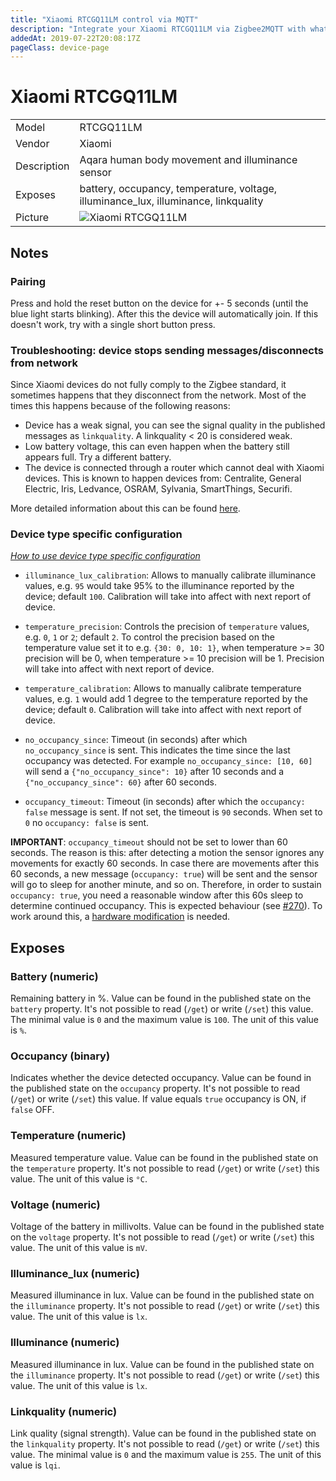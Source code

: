 ```yaml
---
title: "Xiaomi RTCGQ11LM control via MQTT"
description: "Integrate your Xiaomi RTCGQ11LM via Zigbee2MQTT with whatever smart home infrastructure you are using without the vendors bridge or gateway."
addedAt: 2019-07-22T20:08:17Z
pageClass: device-page
---
```


<!-- !!!! -->
<!-- ATTENTION: This file is auto-generated through docgen! -->
<!-- You can only edit the "## Notes"-Section till next h1 (#) or h2 heading (##). -->
<!-- Do NOT use h1 or h2 heading within "## Notes"-Section. -->
<!-- !!!! -->

# Xiaomi RTCGQ11LM

|     |     |
|-----|-----|
| Model | RTCGQ11LM  |
| Vendor  | Xiaomi  |
| Description | Aqara human body movement and illuminance sensor |
| Exposes | battery, occupancy, temperature, voltage, illuminance_lux, illuminance, linkquality |
| Picture | ![Xiaomi RTCGQ11LM](https://psi-4ward.github.io/zigbee2mqtt.io/images/devices/RTCGQ11LM.jpg) |


<!-- Notes BEGIN: You can edit here -->
## Notes


### Pairing
Press and hold the reset button on the device for +- 5 seconds (until the blue light starts blinking).
After this the device will automatically join. If this doesn't work, try with a single short button press.


### Troubleshooting: device stops sending messages/disconnects from network
Since Xiaomi devices do not fully comply to the Zigbee standard, it sometimes happens that they disconnect from the network.
Most of the times this happens because of the following reasons:
- Device has a weak signal, you can see the signal quality in the published messages as `linkquality`. A linkquality < 20 is considered weak.
- Low battery voltage, this can even happen when the battery still appears full. Try a different battery.
- The device is connected through a router which cannot deal with Xiaomi devices. This is known to happen devices from: Centralite, General Electric, Iris, Ledvance, OSRAM, Sylvania, SmartThings, Securifi.

More detailed information about this can be found [here](https://community.hubitat.com/t/xiaomi-aqara-devices-pairing-keeping-them-connected/623).

### Device type specific configuration
*[How to use device type specific configuration](../guide/configuration/devices-groups.md#specific-device-options)*

* `illuminance_lux_calibration`: Allows to manually calibrate illuminance values,
e.g. `95` would take 95% to the illuminance reported by the device; default `100`. Calibration will take into affect with next report of device.


* `temperature_precision`: Controls the precision of `temperature` values,
e.g. `0`, `1` or `2`; default `2`.
To control the precision based on the temperature value set it to e.g. `{30: 0, 10: 1}`,
when temperature >= 30 precision will be 0, when temperature >= 10 precision will be 1. Precision will take into affect with next report of device.
* `temperature_calibration`: Allows to manually calibrate temperature values,
e.g. `1` would add 1 degree to the temperature reported by the device; default `0`. Calibration will take into affect with next report of device.


* `no_occupancy_since`: Timeout (in seconds) after which `no_occupancy_since` is sent.
This indicates the time since the last occupancy was detected.
For example `no_occupancy_since: [10, 60]` will send a `{"no_occupancy_since": 10}` after 10 seconds
and a `{"no_occupancy_since": 60}` after 60 seconds.
* `occupancy_timeout`: Timeout (in seconds) after which the `occupancy: false` message is sent.
If not set, the timeout is `90` seconds.
When set to `0` no `occupancy: false` is sent.

**IMPORTANT**: `occupancy_timeout` should not be set to lower than 60 seconds.
The reason is this: after detecting a motion the sensor ignores any movements for
exactly 60 seconds. In case there are movements after this 60 seconds, a new message
(`occupancy: true`) will be sent and the sensor will go to sleep for another minute, and so on.
Therefore, in order to sustain `occupancy: true`, you need a reasonable window after this 60s sleep
to determine continued occupancy.
This is expected behaviour (see [#270](https://github.com/Koenkk/zigbee2mqtt/issues/270#issuecomment-414999973)).
To work around this, a
[hardware modification](https://community.smartthings.com/t/making-xiaomi-motion-sensor-a-super-motion-sensor/139806)
is needed.

<!-- Notes END: Do not edit below this line -->



## Exposes

### Battery (numeric)
Remaining battery in %.
Value can be found in the published state on the `battery` property.
It's not possible to read (`/get`) or write (`/set`) this value.
The minimal value is `0` and the maximum value is `100`.
The unit of this value is `%`.

### Occupancy (binary)
Indicates whether the device detected occupancy.
Value can be found in the published state on the `occupancy` property.
It's not possible to read (`/get`) or write (`/set`) this value.
If value equals `true` occupancy is ON, if `false` OFF.

### Temperature (numeric)
Measured temperature value.
Value can be found in the published state on the `temperature` property.
It's not possible to read (`/get`) or write (`/set`) this value.
The unit of this value is `°C`.

### Voltage (numeric)
Voltage of the battery in millivolts.
Value can be found in the published state on the `voltage` property.
It's not possible to read (`/get`) or write (`/set`) this value.
The unit of this value is `mV`.

### Illuminance_lux (numeric)
Measured illuminance in lux.
Value can be found in the published state on the `illuminance` property.
It's not possible to read (`/get`) or write (`/set`) this value.
The unit of this value is `lx`.

### Illuminance (numeric)
Measured illuminance in lux.
Value can be found in the published state on the `illuminance` property.
It's not possible to read (`/get`) or write (`/set`) this value.
The unit of this value is `lx`.

### Linkquality (numeric)
Link quality (signal strength).
Value can be found in the published state on the `linkquality` property.
It's not possible to read (`/get`) or write (`/set`) this value.
The minimal value is `0` and the maximum value is `255`.
The unit of this value is `lqi`.

